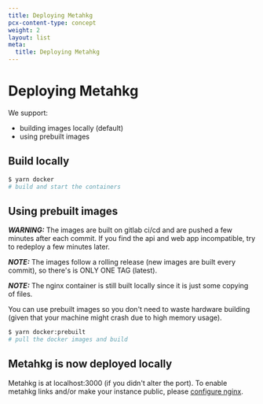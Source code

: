```yaml
---
title: Deploying Metahkg
pcx-content-type: concept
weight: 2
layout: list
meta:
  title: Deploying Metahkg
---
```


# Deploying Metahkg

We support:

- building images locally (default)
- using prebuilt images

## Build locally

```bash
$ yarn docker
# build and start the containers
```

## Using prebuilt images

**_WARNING:_** The images are built on gitlab ci/cd and are pushed a few minutes after each commit. If you find the api and web app incompatible, try to redeploy a few minutes later.

**_NOTE:_** The images follow a rolling release (new images are built every commit), so there's is ONLY ONE TAG (latest).

**_NOTE:_** The nginx container is still built locally since it is just some copying of files.

You can use prebuilt images so you don't need to waste hardware building (given that your machine might crash due to high memory usage).

```bash
$ yarn docker:prebuilt
# pull the docker images and build
```

## Metahkg is now deployed locally

Metahkg is at localhost:3000 (if you didn't alter the port). To enable metahkg links and/or make your instance public, please [configure nginx](../nginx).

